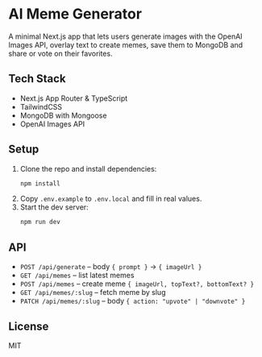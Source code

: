 # AI Meme Generator

A minimal Next.js app that lets users generate images with the OpenAI Images API, overlay text to create memes, save them to MongoDB and share or vote on their favorites.

## Tech Stack
- Next.js App Router & TypeScript
- TailwindCSS
- MongoDB with Mongoose
- OpenAI Images API

## Setup
1. Clone the repo and install dependencies:
   ```bash
   npm install
   ```
2. Copy `.env.example` to `.env.local` and fill in real values.
3. Start the dev server:
   ```bash
   npm run dev
   ```

## API
- `POST /api/generate` – body `{ prompt }` → `{ imageUrl }`
- `GET /api/memes` – list latest memes
- `POST /api/memes` – create meme `{ imageUrl, topText?, bottomText? }`
- `GET /api/memes/:slug` – fetch meme by slug
- `PATCH /api/memes/:slug` – body `{ action: "upvote" | "downvote" }`

## License
MIT
